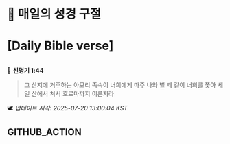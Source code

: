 # 🙏 매일의 성경 구절
# [Daily Bible verse]
##
<!-- START_BIBLE_VERSE -->
📖 **신명기 1:44**
> 그 산지에 거주하는 아모리 족속이 너희에게 마주 나와 벌 떼 같이 너희를 쫓아 세일 산에서 쳐서 호르마까지 이른지라

🕊️ _업데이트 시각: 2025-07-20 13:00:04 KST_
  <!-- END_BIBLE_VERSE -->
## GITHUB_ACTION
